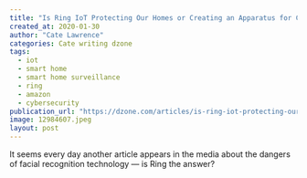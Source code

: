 ```yaml
---
title: "Is Ring IoT Protecting Our Homes or Creating an Apparatus for Citizen..."
created_at: 2020-01-30
author: "Cate Lawrence"
categories: Cate writing dzone
tags: 
  - iot
  - smart home
  - smart home surveillance
  - ring
  - amazon
  - cybersecurity
publication_url: "https://dzone.com/articles/is-ring-iot-protecting-our-homes-or-creating-an-ap"
image: 12984607.jpeg
layout: post
---
```

It seems every day another article appears in the media about the dangers of facial recognition technology — is Ring the answer?

